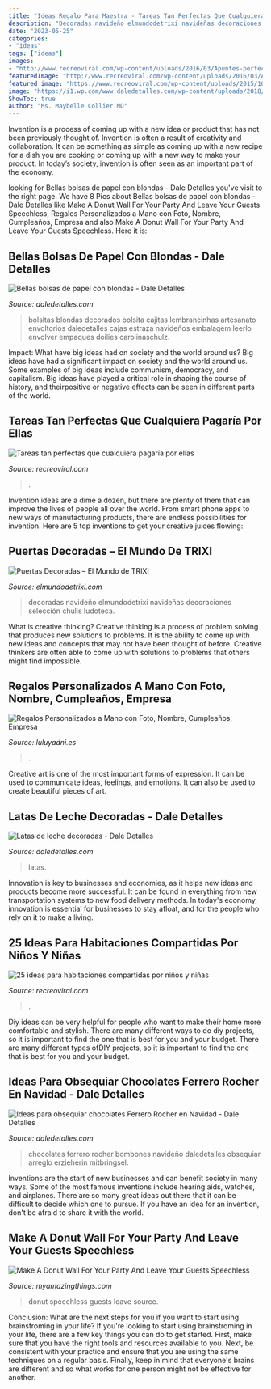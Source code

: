 ```yaml
---
title: "Ideas Regalo Para Maestra - Tareas Tan Perfectas Que Cualquiera Pagaría Por Ellas"
description: "Decoradas navideño elmundodetrixi navideñas decoraciones selección chulis ludoteca"
date: "2023-05-25"
categories:
- "ideas"
tags: ["ideas"]
images:
- "http://www.recreoviral.com/wp-content/uploads/2016/03/Apuntes-perfectamente-alineados-8.jpg"
featuredImage: "http://www.recreoviral.com/wp-content/uploads/2016/03/Apuntes-perfectamente-alineados-8.jpg"
featured_image: "https://www.recreoviral.com/wp-content/uploads/2015/10/Creativas-habitaciones-compartidas-por-niños-y-niñas-2-730x547.jpg"
image: "https://i1.wp.com/www.daledetalles.com/wp-content/uploads/2018/01/bolsitas-de-papel-para-fiesta-con-blondas5.jpg?resize=500%2C749"
ShowToc: true
author: "Ms. Maybelle Collier MD"
---
```



Invention is a process of coming up with a new idea or product that has not been previously thought of. Invention is often a result of creativity and collaboration. It can be something as simple as coming up with a new recipe for a dish you are cooking or coming up with a new way to make your product. In today’s society, invention is often seen as an important part of the economy.

	

		
looking for Bellas bolsas de papel con blondas - Dale Detalles you've visit to the right page. We have 8 Pics about Bellas bolsas de papel con blondas - Dale Detalles like Make A Donut Wall For Your Party And Leave Your Guests Speechless, Regalos Personalizados a Mano con Foto, Nombre, Cumpleaños, Empresa and also Make A Donut Wall For Your Party And Leave Your Guests Speechless. Here it is:
		
    
## Bellas Bolsas De Papel Con Blondas - Dale Detalles

<img loading=lazy src="https://i1.wp.com/www.daledetalles.com/wp-content/uploads/2018/01/bolsitas-de-papel-para-fiesta-con-blondas5.jpg?resize=500%2C749" onerror="this.onerror=null;this.src='https://tse2.mm.bing.net/th?id=OIP.B7cTqmmqvuNHCcNns4mtuAHaLG&amp;pid=15.1';" alt="Bellas bolsas de papel con blondas - Dale Detalles">

_Source: daledetalles.com_

>bolsitas blondas decorados bolsita cajitas lembrancinhas artesanato envoltorios daledetalles cajas estraza navideños embalagem leerlo envolver empaques doilies carolinaschulz. 

	

Impact: What have big ideas had on society and the world around us?
Big ideas have had a significant impact on society and the world around us. Some examples of big ideas include communism, democracy, and capitalism. Big ideas have played a critical role in shaping the course of history, and theirpositive or negative effects can be seen in different parts of the world.

    
## Tareas Tan Perfectas Que Cualquiera Pagaría Por Ellas

<img loading=lazy src="http://www.recreoviral.com/wp-content/uploads/2016/03/Apuntes-perfectamente-alineados-8.jpg" onerror="this.onerror=null;this.src='https://tse3.mm.bing.net/th?id=OIP.JqDvEQdXsCnbN1OO_EIVdgHaJ4&amp;pid=15.1';" alt="Tareas tan perfectas que cualquiera pagaría por ellas">

_Source: recreoviral.com_

>. 

	

Invention ideas are a dime a dozen, but there are plenty of them that can improve the lives of people all over the world. From smart phone apps to new ways of manufacturing products, there are endless possibilities for invention. Here are 5 top inventions to get your creative juices flowing: 

    
## Puertas Decoradas – El Mundo De TRIXI

<img loading=lazy src="https://elmundodetrixi.com/wp-content/uploads/2015/05/olaf.jpg" onerror="this.onerror=null;this.src='https://tse3.mm.bing.net/th?id=OIP.MTK73nY5CvqUK_qlrcW28QHaNK&amp;pid=15.1';" alt="Puertas Decoradas – El Mundo de TRIXI">

_Source: elmundodetrixi.com_

>decoradas navideño elmundodetrixi navideñas decoraciones selección chulis ludoteca. 

	

What is creative thinking?
Creative thinking is a process of problem solving that produces new solutions to problems. It is the ability to come up with new ideas and concepts that may not have been thought of before. Creative thinkers are often able to come up with solutions to problems that others might find impossible.

    
## Regalos Personalizados A Mano Con Foto, Nombre, Cumpleaños, Empresa

<img loading=lazy src="https://www.luluyadni.es/wp-content/uploads/2020/03/detalle-libreta-pequeña-personalizada-niña.jpeg" onerror="this.onerror=null;this.src='https://tse2.mm.bing.net/th?id=OIP.LXV-DlPhMOtJVTMcLVUdwgHaE7&amp;pid=15.1';" alt="Regalos Personalizados a Mano con Foto, Nombre, Cumpleaños, Empresa">

_Source: luluyadni.es_

>. 

	

Creative art is one of the most important forms of expression. It can be used to communicate ideas, feelings, and emotions. It can also be used to create beautiful pieces of art.

    
## Latas De Leche Decoradas - Dale Detalles

<img loading=lazy src="https://i1.wp.com/www.daledetalles.com/wp-content/uploads/2016/06/latas-decoradas.jpg" onerror="this.onerror=null;this.src='https://tse2.mm.bing.net/th?id=OIP.CRviwvEs6DCKtTtZoItaygAAAA&amp;pid=15.1';" alt="Latas de leche decoradas - Dale Detalles">

_Source: daledetalles.com_

>latas. 

	

Innovation is key to businesses and economies, as it helps new ideas and products become more successful. It can be found in everything from new transportation systems to new food delivery methods. In today's economy, innovation is essential for businesses to stay afloat, and for the people who rely on it to make a living.

    
## 25 Ideas Para Habitaciones Compartidas Por Niños Y Niñas

<img loading=lazy src="https://www.recreoviral.com/wp-content/uploads/2015/10/Creativas-habitaciones-compartidas-por-niños-y-niñas-2-730x547.jpg" onerror="this.onerror=null;this.src='https://tse4.mm.bing.net/th?id=OIP.o-XrUcfzSrmjcblo4BfW_QHaFj&amp;pid=15.1';" alt="25 ideas para habitaciones compartidas por niños y niñas">

_Source: recreoviral.com_

>. 

	

Diy ideas can be very helpful for people who want to make their home more comfortable and stylish. There are many different ways to do diy projects, so it is important to find the one that is best for you and your budget. There are many different types ofDIY projects, so it is important to find the one that is best for you and your budget.

    
## Ideas Para Obsequiar Chocolates Ferrero Rocher En Navidad - Dale Detalles

<img loading=lazy src="https://i1.wp.com/www.daledetalles.com/wp-content/uploads/2016/08/arreglos-con-chocolates-ferrero12.jpg" onerror="this.onerror=null;this.src='https://tse2.mm.bing.net/th?id=OIP.VeAB8oa6p2T8mY20i637GwHaM0&amp;pid=15.1';" alt="Ideas para obsequiar chocolates Ferrero Rocher en Navidad - Dale Detalles">

_Source: daledetalles.com_

>chocolates ferrero rocher bombones navideño daledetalles obsequiar arreglo erzieherin mitbringsel. 

	

Inventions are the start of new businesses and can benefit society in many ways. Some of the most famous inventions include hearing aids, watches, and airplanes. There are so many great ideas out there that it can be difficult to decide which one to pursue. If you have an idea for an invention, don't be afraid to share it with the world.

    
## Make A Donut Wall For Your Party And Leave Your Guests Speechless

<img loading=lazy src="http://myamazingthings.com/wp-content/uploads/2017/05/donut-wall-2.jpg" onerror="this.onerror=null;this.src='https://tse3.mm.bing.net/th?id=OIP.0jXdk9mVc6iPmV5te-XtswHaLG&amp;pid=15.1';" alt="Make A Donut Wall For Your Party And Leave Your Guests Speechless">

_Source: myamazingthings.com_

>donut speechless guests leave source. 

	

Conclusion: What are the next steps for you if you want to start using brainstroming in your life?
If you're looking to start using brainstroming in your life, there are a few key things you can do to get started. First, make sure that you have the right tools and resources available to you. Next, be consistent with your practice and ensure that you are using the same techniques on a regular basis. Finally, keep in mind that everyone's brains are different and so what works for one person might not be effective for another.

